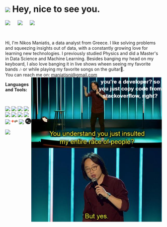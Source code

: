 <h1><img src="https://slackmojis.com/emojis/7421-typingcat/download" width="30"/> Hey, nice to see you.</h1>

<p align="left">
<a href="https://www.linkedin.com/in/nikos-maniatis-47688a185/" target="_blank"><img height="30" src="https://slackmojis.com/emojis/711-linkedin/download"></a>&nbsp;&nbsp;&nbsp;&nbsp;&nbsp;
<a href="[maniatisni@gmail.com](mailto:maniatisni@gmail.com)"><img height="30" src="https://slackmojis.com/emojis/870-mail/download"></a>&nbsp;&nbsp;&nbsp;&nbsp;&nbsp;
 <a href="https://open.spotify.com/user/11101996426?si=c77b739d2f494e3e"><img height="30" src="https://slackmojis.com/emojis/41-spotify/download"></a>&nbsp;&nbsp;&nbsp;&nbsp;&nbsp;
</p>

<br>

Hi, I'm Nikos Maniatis, a data analyst from Greece. I like solving problems and squeezing insights out of data, with a constantly growing love for learning new technologies. I previously studied Physics and did a Master's in Data Science and Machine Learning. Besides banging my head on my keyboard, I also love banging it in live shows wheen seeing my favorite bands 🎶 or while playing my favorite songs on the guitar🎸.  
You can reach me on: [maniatisni@gmail.com](mailto:maniatisni@gmail.com)
<br>
<img align="right" alt="jpg" src="https://github.com/maniatisni/maniatisni/blob/main/utils/meme2.png" width=420 />

**Languages and Tools:**

<br>

<code><img height="20" src="https://slackmojis.com/emojis/32-python/download"></code>
<code><img height="20" src="https://image.emojisky.com/82/819082-middle.png"></code>
<code><img height="20" src="https://banner2.cleanpng.com/20190610/gou/kisspng-microsoft-azure-sql-database-microsoft-azure-sql-d-postani-spletni-razvijalec-izberite-svojo-uno-5cfe7bd5b6e377.6992930615601817177491.jpg"></code>
<code><img height = "20" src = "https://slackmojis.com/emojis/5911-pandas/download"></code>
<code><img height = "20" src = "https://upload.wikimedia.org/wikipedia/commons/thumb/3/31/NumPy_logo_2020.svg/1200px-NumPy_logo_2020.svg.png"></code>
<code><img height="20" src="https://slackmojis.com/emojis/7285-pytorch/download"></code>
<code><img height="20" src="https://upload.wikimedia.org/wikipedia/commons/thumb/0/05/Scikit_learn_logo_small.svg/1200px-Scikit_learn_logo_small.svg.png"></code>
<code><img height = "20" src = "https://upload.wikimedia.org/wikipedia/commons/6/63/Databricks_Logo.png"></code>
<code><img height="20" src="https://slackmojis.com/emojis/1852-apache_spark/download"></code>
<code><img height="20" src="https://raw.githubusercontent.com/github/explore/80688e429a7d4ef2fca1e82350fe8e3517d3494d/topics/git/git.png"></code>
<code><img height="20" src="https://slackmojis.com/emojis/9611-linux/download"></code>
<code><img height="20" src="https://raw.githubusercontent.com/github/explore/80688e429a7d4ef2fca1e82350fe8e3517d3494d/topics/terminal/terminal.png"></code>

![](https://komarev.com/ghpvc/?username=maniatisni&color=blueviolet)
